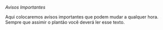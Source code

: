 *Avisos Importantes*

Aqui colocaremos avisos importantes que podem mudar a qualquer hora.
Sempre que assimir o plantão você deverá ler esse texto.